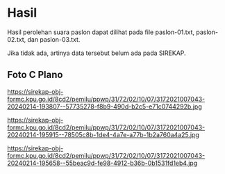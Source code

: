 # Hasil

Hasil perolehan suara paslon dapat dilihat pada file paslon-01.txt, paslon-02.txt, dan paslon-03.txt.

Jika tidak ada, artinya data tersebut belum ada pada SIREKAP.

## Foto C Plano

https://sirekap-obj-formc.kpu.go.id/8cd2/pemilu/ppwp/31/72/02/10/07/3172021007043-20240214-193807--57735278-f8b9-490d-b2c5-e71c0744292b.jpg

https://sirekap-obj-formc.kpu.go.id/8cd2/pemilu/ppwp/31/72/02/10/07/3172021007043-20240214-195915--78505c8b-1de4-4a7e-a77b-1b2a760a4a25.jpg

https://sirekap-obj-formc.kpu.go.id/8cd2/pemilu/ppwp/31/72/02/10/07/3172021007043-20240214-195658--55beac9d-fe98-4912-b36b-0b1531fd1eb4.jpg
